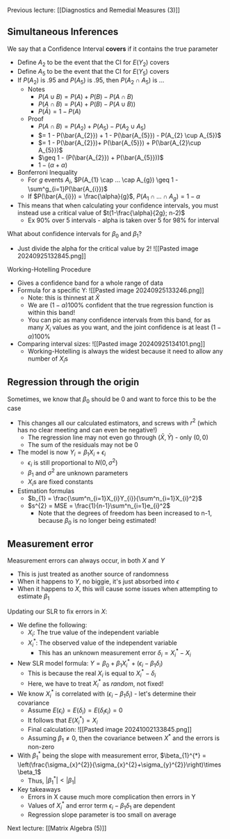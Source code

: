 Previous lecture: [[Diagnostics and Remedial Measures (3)]]

## Simultaneous Inferences

We say that a Confidence Interval **covers** if it contains the true parameter
- Define $A_{2}$ to be the event that the CI for $E(Y_{2})$ covers
- Define $A_{5}$ to be the event that the CI for $E(Y_{5})$ covers
- If $P(A_{2})$ is $.95$ and $P(A_{5})$ is $.95$,  then $P(A_{2} \cap A_{5})$ is ...
	- Notes
		- $P(A \cup B) = P(A) + P(B) - P(A \cap B)$
		- $P(A \cap B) = P(A) + P(B) - P(A \cup B))$
		- $P(\bar{A}) = 1 - P(A)$
	- Proof
		- $P(A \cap B) = P(A_{2}) + P(A_{5}) - P(A_{2}\cup A_{5})$
		- $= 1 - P(\bar{A_{2}}) + 1 - P(\bar{A_{5}}) - P(A_{2} \cup A_{5})$
		- $= 1 - P(\bar{A_{2}})+ P(\bar{A_{5}}) + P(\bar{A_{2}\cup A_{5}})$
		- $\geq 1 - (P(\bar{A_{2}}) + P(\bar{A_{5}}))$
		- $1 - (\alpha + \alpha)$
- Bonferroni Inequality
	- For $g$ events $A_i$, $P(A_{1} \cap ... \cap A_{g}) \geq 1 - \sum^g_{i=1}P(\bar{A_{i}})$
	- If $P(\bar{A_{i}}) = \frac{\alpha}{g}$, $P(A_{1}\cap...\cap A_{g}) = 1-\alpha$
- This means that when calculating your confidence intervals, you must instead use a critical value of $t(1-\frac{\alpha}{2g}; n-2)$
	- Ex 90% over 5 intervals - alpha is taken over 5 for 98% for interval

What about confidence intervals for $\beta_{0}$ and $\beta_{1}$?
- Just divide the alpha for the critical value by 2! ![[Pasted image 20240925132845.png]]

Working-Hotelling Procedure
- Gives a confidence band for a whole range of data
- Formula for a specific Y: ![[Pasted image 20240925133246.png]]
	- Note: this is thinnest at $\bar{X}$
	- We are $(1-\alpha)100\%$ confident that the true regression function is within this band!
	- You can pic as many confidence intervals from this band, for as many $X_{i}$ values as you want, and the joint confidence is at least $(1-\alpha)100\%$
- Comparing interval sizes: ![[Pasted image 20240925134101.png]]
	- Working-Hotelling is always the widest because it need to allow any number of $X_{i}$s

## Regression through the origin

Sometimes, we know that $\beta_0$ should be 0 and want to force this to be the case
- This changes all our calculated estimators, and screws with $r^2$ (which has no clear meeting and can even be negative!)
	- The regression line may not even go through ($\bar{X}, \bar{Y}$) - only ($0, 0$)
	- The sum of the residuals may not be 0
- The model is now $Y_{i}= \beta_{1}X_{i}+\epsilon_{i}$
	- $\epsilon_{i}$ is still proportional to $N(0, \sigma^2)$
	- $\beta_{1}$ and $\sigma^2$ are unknown parameters
	- $X_i$s are fixed constants
- Estimation formulas
	- $b_{1} = \frac{\sum^n_{i=1}X_{i}Y_{i}}{\sum^n_{i=1}X_{i}^2}$
	- $s^{2} = MSE = \frac{1}{n-1}\sum^n_{i=1}e_{i}^2$
		- Note that the degrees of freedom has been increased to n-1, because $\beta_0$ is no longer being estimated!

## Measurement error

Measurement errors can always occur, in both $X$ and $Y$
- This is just treated as another source of randomness
- When it happens to $Y$, no biggie, it's just absorbed into $\epsilon$
- When it happens to $X$, this will cause some issues when attempting to estimate $\beta_1$

Updating our SLR to fix errors in $X$:
- We define the following: 
	- $X_{i}$: The true value of the independent variable
	- $X_{i}^{*}$: The observed value of the independent variable
		- This has an unknown measurement error $\delta_{i} = X_{i}^{*} - X_i$
- New SLR model formula: $Y= \beta_{0} + \beta_{1}X_{i}^{*} + (\epsilon_{i} - \beta_{1}\delta_{i})$
	- This is because the real $X_{i}$ is equal to $X_{i}^{*} - \delta_i$
	- Here, we have to treat $X_{i}^{*}$ as *random*, not fixed!
- We know $X_{i}^{*}$  is correlated with ($\epsilon_{i} - \beta_{1}\delta_i$) - let's determine their covariance
	- Assume $E(\epsilon_{i}) = E(\delta_{i}) = E(\delta_{i}\epsilon_{i}) = 0$
	- It follows that $E(X_{i}^{*}) = X_{i}$
	- Final calculation: ![[Pasted image 20241002133845.png]]
	- Assuming $\beta_{1} \neq 0$, then the covariance between $X^{*}$ and the errors is non-zero
- With $\beta_{1}^{*}$ being the slope with measurement error, $\beta_{1}^{*} = \left(\frac{\sigma_{x}^{2}}{\sigma_{x}^{2}+\sigma_{y}^{2}}\right)\times \beta_1$
	- Thus, $|\beta_{1}^{*}| < |\beta_1|$
- Key takeaways
	- Errors in X cause much more complication then errors in Y
	- Values of $X_{i}^{*}$ and error term $\epsilon_{i}-\beta_{1}\delta_{1}$ are dependent
	- Regression slope parameter is too small on average


Next lecture: [[Matrix Algebra (5)]]